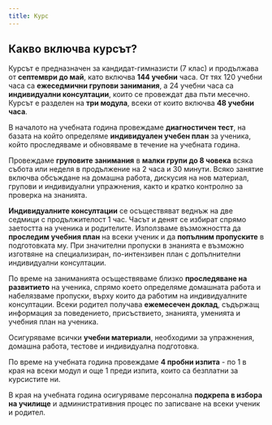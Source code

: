 ```yaml
---
title: Курс
---
```


## Какво включва курсът?

Курсът е предназначен за кандидат-гимназисти (7 клас) и продължава от **септември до май**, като включва **144 учебни** часа. От тях 120 учебни часа са **ежеседмични групови занимания**, a 24 учебни часа са **индивидуални консултации**, които се провеждат два пъти месечно. Курсът е разделен на **три модула**, всеки от които включва **48 учебни часа**.

В началото на учебната година провеждаме **диагностичен тест**, на базата на който определяме **индивидуален учебен план** за ученика, който проследяваме и обновяваме в течение на учебната година.

Провеждаме **груповите занимания** в **малки групи до 8 човека** всяка събота или неделя в продължение на 2 часа и 30 минути. Всяко занятие включва обсъждане на домашна работа, дискусия на нов материал, групови и индивидуални упражнения, както и кратко контролно за проверка на знанията.

**Индивидуалните консултации** се осъществяват веднъж на две седмици с продължителост 1 час. Часът и денят се избират спрямо заетостта на ученика и родителите. Използваме възможността да **проследим учебния план** на всеки ученик и да **попълним пропуските** в подготовката му. При значителни пропуски в знанията е възможно изготвяне на специализиран, по-интензивен план с допълнителни индивидуални консултации.

По време на заниманията осъществяваме близко **проследяване на развитието** на ученика, спрямо което определяме домашната работа и набелязваме пропуски, върху които да работим на индивидуалните консултации. Всеки родител получава **ежемесечен доклад**, съдържащ информация за поведението, присъствието, знанията, уменията и учебния план на ученика.

Осигуряваме всички **учебни материали**, необходими за упражнения, домашна работа, тестове и индивидуална подготовка.

По време на учебната година провеждаме **4 пробни изпита** - по 1 в края на всеки модул и още 1 преди изпита, които са безплатни за курсистите ни.

В края на учебната година осигуряваме персонална **подкрепа в избора на училище** и административния процес по записване на всеки ученик и родител.
